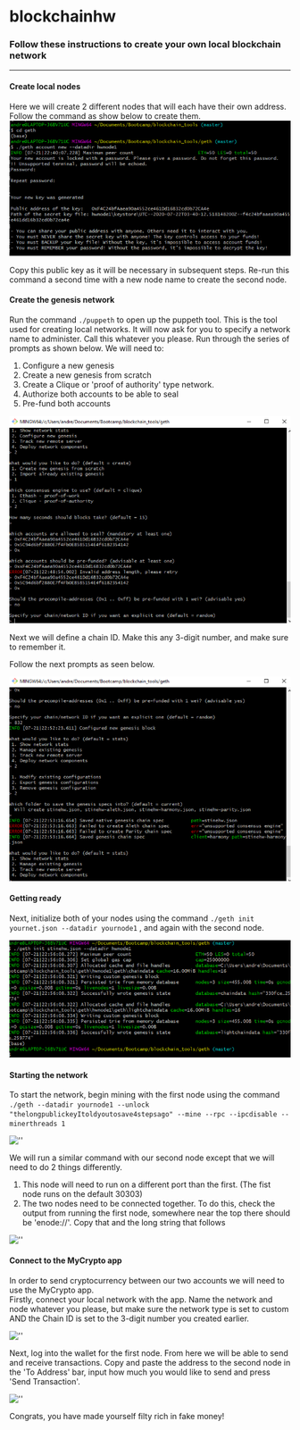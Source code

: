 # blockchainhw

### Follow these instructions to create your own local blockchain network

---

#### Create local nodes

Here we will create 2 different nodes that will each have their own address. Follow the command as show below to create them.
![''](./Screenshots/1.png)

Copy this public key as it will be necessary in subsequent steps.
Re-run this command a second time with a new node name to create the second node.

#### Create the genesis network

Run the command ```./puppeth``` to open up the puppeth tool. This is the tool used for creating local networks.
It will now ask for you to specify a network name to administer. Call this whatever you please.
Run through the series of prompts as shown below. We will need to:
1. Configure a new genesis
2. Create a new genesis from scratch
3. Create a Clique or 'proof of authority' type network.
4. Authorize both accounts to be able to seal
5. Pre-fund both accounts

![''](./Screenshots/2.png)


Next we will define a chain ID. Make this any 3-digit number, and make sure to remember it.  

Follow the next prompts as seen below.  

![''](./Screenshots/3.png)

#### Getting ready

Next, initialize both of your nodes using the command ```./geth init yournet.json --datadir yournode1``` , and again with the second node.

![''](./Screenshots/4.png)


#### Starting the network

To start the network, begin mining with the first node using the command  
```./geth --datadir yournode1 --unlock "thelongpublickeyItoldyoutosave4stepsago" --mine --rpc --ipcdisable --minerthreads 1```

![''](./Screenshots/5.png)


We will run a similar command with our second node except that we will need to do 2 things differently.
1. This node will need to run on a different port than the first. (The fist node runs on the default 30303)
2. The two nodes need to be connected together. To do this, check the output from running the first node, somewhere near the top there should be 'enode://'. Copy that and the long string that follows

![''](./Screenshots/6.png)


#### Connect to the MyCrypto app

In order to send cryptocurrency between our two accounts we will need to use the MyCrypto app.  
Firstly, connect your local network with the app. Name the network and node whatever you please, but make sure the network type is set to custom AND the Chain ID is set to the 3-digit number you created earlier. 

![''](./Screenshots/7.png)


Next, log into the wallet for the first node. From here we will be able to send and receive transactions. Copy and paste the address to the second node in the 'To Address' bar, input how much you would like to send and press 'Send Transaction'.  

![''](./Screenshots/8.png)

Congrats, you have made yourself filty rich in fake money!